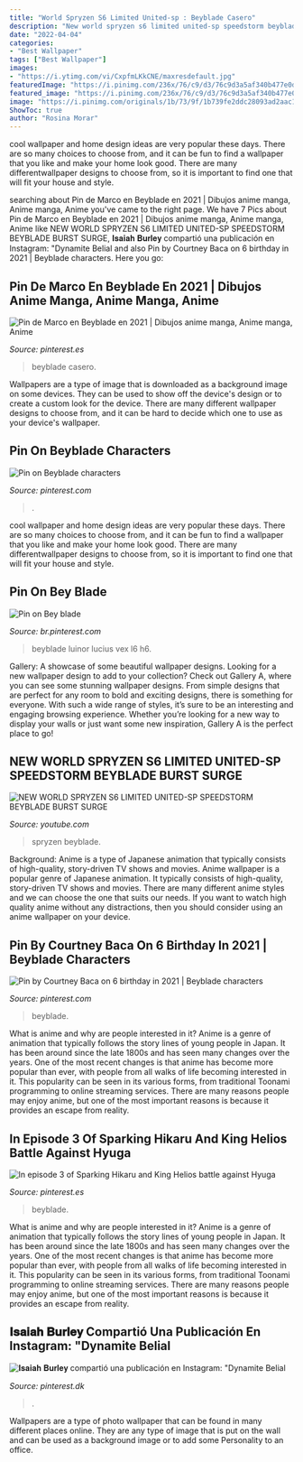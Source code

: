 ```yaml
---
title: "World Spryzen S6 Limited United-sp : Beyblade Casero"
description: "New world spryzen s6 limited united-sp speedstorm beyblade burst surge"
date: "2022-04-04"
categories:
- "Best Wallpaper"
tags: ["Best Wallpaper"]
images:
- "https://i.ytimg.com/vi/CxpfmLKkCNE/maxresdefault.jpg"
featuredImage: "https://i.pinimg.com/236x/76/c9/d3/76c9d3a5af340b477e0d552b50c67079.jpg?nii=t"
featured_image: "https://i.pinimg.com/236x/76/c9/d3/76c9d3a5af340b477e0d552b50c67079.jpg?nii=t"
image: "https://i.pinimg.com/originals/1b/73/9f/1b739fe2ddc28093ad2aac1a14dc06db.jpg"
ShowToc: true
author: "Rosina Morar"
---
```



cool wallpaper and home design ideas are very popular these days. There are so many choices to choose from, and it can be fun to find a wallpaper that you like and make your home look good. There are many differentwallpaper designs to choose from, so it is important to find one that will fit your house and style.

	

		
searching about Pin de Marco en Beyblade en 2021 | Dibujos anime manga, Anime manga, Anime you've came to the right page. We have 7 Pics about Pin de Marco en Beyblade en 2021 | Dibujos anime manga, Anime manga, Anime like NEW WORLD SPRYZEN S6 LIMITED UNITED-SP SPEEDSTORM BEYBLADE BURST SURGE, 𝐈𝐬𝐚𝐢𝐚𝐡 𝐁𝐮𝐫𝐥𝐞𝐲 compartió una publicación en Instagram: &quot;Dynamite Belial and also Pin by Courtney Baca on 6 birthday in 2021 | Beyblade characters. Here you go:
		
    
## Pin De Marco En Beyblade En 2021 | Dibujos Anime Manga, Anime Manga, Anime

<img loading=lazy src="https://i.pinimg.com/236x/b7/8f/5f/b78f5f5843bf11e1288ce91fa398b45c.jpg?nii=t" onerror="this.onerror=null;this.src='https://tse2.mm.bing.net/th?id=OIP.AuHUoQgt24_nnmz9n6ZpWgAAAA&amp;pid=15.1';" alt="Pin de Marco en Beyblade en 2021 | Dibujos anime manga, Anime manga, Anime">

_Source: pinterest.es_

>beyblade casero. 

	

Wallpapers are a type of image that is downloaded as a background image on some devices. They can be used to show off the device's design or to create a custom look for the device. There are many different wallpaper designs to choose from, and it can be hard to decide which one to use as your device's wallpaper.

    
## Pin On Beyblade Characters

<img loading=lazy src="https://i.pinimg.com/236x/79/bd/8e/79bd8eae836ef3c1f0249af584c5c3e8.jpg?nii=t" onerror="this.onerror=null;this.src='https://tse1.mm.bing.net/th?id=OIP.YQT8cCzlAkmuUIxHn1vUmgAAAA&amp;pid=15.1';" alt="Pin on Beyblade characters">

_Source: pinterest.com_

>. 

	

cool wallpaper and home design ideas are very popular these days. There are so many choices to choose from, and it can be fun to find a wallpaper that you like and make your home look good. There are many differentwallpaper designs to choose from, so it is important to find one that will fit your house and style.

    
## Pin On Bey Blade

<img loading=lazy src="https://i.pinimg.com/736x/a4/cf/70/a4cf70cc4a2964846efea6e55439f28d.jpg" onerror="this.onerror=null;this.src='https://tse4.mm.bing.net/th?id=OIP.XTBzH3JhTbJYW1zobQN69gHaJl&amp;pid=15.1';" alt="Pin on Bey blade">

_Source: br.pinterest.com_

>beyblade luinor lucius vex l6 h6. 

	

Gallery: A showcase of some beautiful wallpaper designs.
Looking for a new wallpaper design to add to your collection? Check out Gallery A, where you can see some stunning wallpaper designs. From simple designs that are perfect for any room to bold and exciting designs, there is something for everyone. With such a wide range of styles, it’s sure to be an interesting and engaging browsing experience. Whether you’re looking for a new way to display your walls or just want some new inspiration, Gallery A is the perfect place to go!





	
	
    
## NEW WORLD SPRYZEN S6 LIMITED UNITED-SP SPEEDSTORM BEYBLADE BURST SURGE

<img loading=lazy src="https://i.ytimg.com/vi/CxpfmLKkCNE/maxresdefault.jpg" onerror="this.onerror=null;this.src='https://tse4.mm.bing.net/th?id=OIP.Z1qEVE8p5vEQ2QC-KBhatgHaEK&amp;pid=15.1';" alt="NEW WORLD SPRYZEN S6 LIMITED UNITED-SP SPEEDSTORM BEYBLADE BURST SURGE">

_Source: youtube.com_

>spryzen beyblade. 

	

Background: Anime is a type of Japanese animation that typically consists of high-quality, story-driven TV shows and movies.
Anime wallpaper is a popular genre of Japanese animation. It typically consists of high-quality, story-driven TV shows and movies. There are many different anime styles and we can choose the one that suits our needs. If you want to watch high quality anime without any distractions, then you should consider using an anime wallpaper on your device.

    
## Pin By Courtney Baca On 6 Birthday In 2021 | Beyblade Characters

<img loading=lazy src="https://i.pinimg.com/236x/e9/79/9c/e9799c49eb852efdcc44fcf12cba45a7.jpg?nii=t" onerror="this.onerror=null;this.src='https://tse4.mm.bing.net/th?id=OIP.XWHyo5vcmSwd1b5Ifaoj3QAAAA&amp;pid=15.1';" alt="Pin by Courtney Baca on 6 birthday in 2021 | Beyblade characters">

_Source: pinterest.com_

>beyblade. 

	

What is anime and why are people interested in it?
Anime is a genre of animation that typically follows the story lines of young people in Japan. It has been around since the late 1800s and has seen many changes over the years. One of the most recent changes is that anime has become more popular than ever, with people from all walks of life becoming interested in it. This popularity can be seen in its various forms, from traditional Toonami programming to online streaming services. There are many reasons people may enjoy anime, but one of the most important reasons is because it provides an escape from reality.

    
## In Episode 3 Of Sparking Hikaru And King Helios Battle Against Hyuga

<img loading=lazy src="https://i.pinimg.com/236x/76/c9/d3/76c9d3a5af340b477e0d552b50c67079.jpg?nii=t" onerror="this.onerror=null;this.src='https://tse1.mm.bing.net/th?id=OIP.hPG_uGrY-SjBpB6wmDdHcQAAAA&amp;pid=15.1';" alt="In episode 3 of Sparking Hikaru and King Helios battle against Hyuga">

_Source: pinterest.es_

>beyblade. 

	

What is anime and why are people interested in it?
Anime is a genre of animation that typically follows the story lines of young people in Japan. It has been around since the late 1800s and has seen many changes over the years. One of the most recent changes is that anime has become more popular than ever, with people from all walks of life becoming interested in it. This popularity can be seen in its various forms, from traditional Toonami programming to online streaming services. There are many reasons people may enjoy anime, but one of the most important reasons is because it provides an escape from reality.

    
## 𝐈𝐬𝐚𝐢𝐚𝐡 𝐁𝐮𝐫𝐥𝐞𝐲 Compartió Una Publicación En Instagram: &quot;Dynamite Belial

<img loading=lazy src="https://i.pinimg.com/originals/1b/73/9f/1b739fe2ddc28093ad2aac1a14dc06db.jpg" onerror="this.onerror=null;this.src='https://tse4.mm.bing.net/th?id=OIP.EMflUAX4SpAlvQM7EbU5mAHaHa&amp;pid=15.1';" alt="𝐈𝐬𝐚𝐢𝐚𝐡 𝐁𝐮𝐫𝐥𝐞𝐲 compartió una publicación en Instagram: &quot;Dynamite Belial">

_Source: pinterest.dk_

>. 

	



Wallpapers are a type of photo wallpaper that can be found in many different places online. They are any type of image that is put on the wall and can be used as a background image or to add some Personality to an office.

